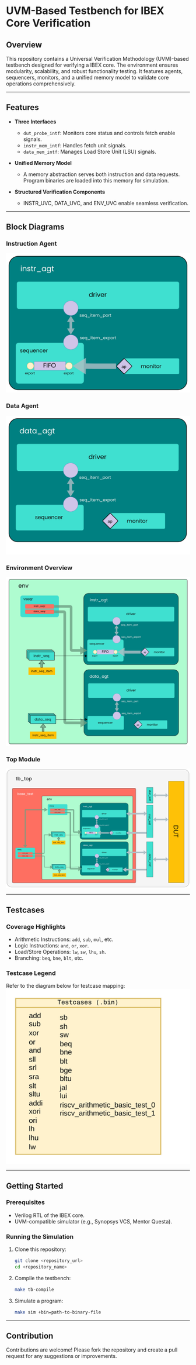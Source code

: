 # UVM-Based Testbench for IBEX Core Verification  

## Overview  
This repository contains a Universal Verification Methodology (UVM)-based testbench designed for verifying a IBEX core. The environment ensures modularity, scalability, and robust functionality testing. It features agents, sequencers, monitors, and a unified memory model to validate core operations comprehensively.

---

## Features  
- **Three Interfaces** 
  - `dut_probe_intf`: Monitors core status and controls fetch enable signals. 
  - `instr_mem_intf`: Handles fetch unit signals. 
  - `data_mem_intf`: Manages Load Store Unit (LSU) signals.

- **Unified Memory Model**
  - A memory abstraction serves both instruction and data requests. Program binaries are loaded into this memory for simulation.

- **Structured Verification Components**
  - INSTR_UVC, DATA_UVC, and ENV_UVC enable seamless verification.
---

## Block Diagrams  
### Instruction Agent  
![Instruction Agent](code/docs/diagrams/UVM-Capstone-instr-agent.jpg)

### Data Agent  
![Data Agent](code/docs/diagrams/UVM-Capstone-data-agent.jpg)

### Environment Overview  
![Environment Overview](code/docs/diagrams/UVM-Capstone-environment.jpg)

### Top Module  
![Testbench Architecture](code/docs/diagrams/UVM-Capstone-Testbench-diagram.jpg) 

---

## Testcases  
### Coverage Highlights  
- Arithmetic Instructions: `add`, `sub`, `mul`, etc. 
- Logic Instructions: `and`, `or`, `xor`.
- Load/Store Operations: `lw`, `sw`, `lhu`, `sh`.
- Branching: `beq`, `bne`, `blt`, etc.

### Testcase Legend  
Refer to the diagram below for testcase mapping:
![Testcase Legend](code/docs/diagrams/Testcase-Legend.jpg)

---

## Getting Started  

### Prerequisites  
- Verilog RTL of the IBEX core.
- UVM-compatible simulator (e.g., Synopsys VCS, Mentor Questa).

### Running the Simulation  
1. Clone this repository:
   ```bash
   git clone <repository_url> 
   cd <repository_name>
   ```
2. Compile the testbench:
   ```bash 
   make tb-compile
   ```
3. Simulate a program:
   ```bash 
   make sim +bin=path-to-binary-file
   ```

---

## Contribution  
Contributions are welcome! Please fork the repository and create a pull request for any suggestions or improvements.
